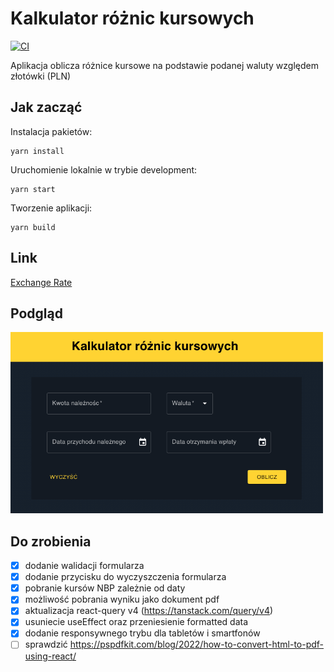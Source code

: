 # Kalkulator różnic kursowych

[![CI](https://github.com/balmor/exchange-rate/actions/workflows/ci.yml/badge.svg?branch=main)](https://github.com/balmor/exchange-rate/actions/workflows/ci.yml)

Aplikacja oblicza różnice kursowe na podstawie podanej waluty względem złotówki (PLN)

## Jak zacząć

Instalacja pakietów:

```
yarn install
```

Uruchomienie lokalnie w trybie development:

```
yarn start
```

Tworzenie aplikacji:

```
yarn build
```

## Link

[Exchange Rate](https://balmor.github.io/exchange-rate/)

## Podgląd

[<img src="public/preview.png" width="500"/>](/public/preview.png)

## Do zrobienia

- [x] dodanie walidacji formularza
- [x] dodanie przycisku do wyczyszczenia formularza
- [x] pobranie kursów NBP zależnie od daty
- [x] możliwość pobrania wyniku jako dokument pdf
- [x] aktualizacja react-query v4 (https://tanstack.com/query/v4)
- [x] usuniecie useEffect oraz przeniesienie formatted data
- [x] dodanie responsywnego trybu dla tabletów i smartfonów
- [ ] sprawdzić https://pspdfkit.com/blog/2022/how-to-convert-html-to-pdf-using-react/
